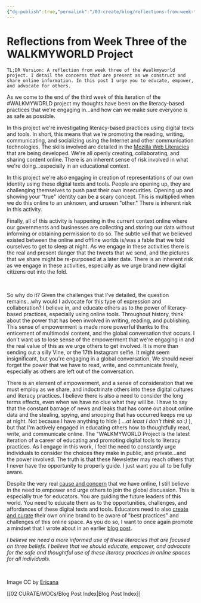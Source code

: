 ```yaml
---
{"dg-publish":true,"permalink":"/03-create/blog/reflections-from-week-three-of-the-walkmyworld-project/","title":"Reflections from Week Three of the #WALKMYWORLD Project","tags":["identity","mozilla","privacy","walkmyworld","webliteracy"]}
---
```


# Reflections from Week Three of the WALKMYWORLD Project

```
TL;DR Version: A reflection from week three of the #walkmyworld project. I detail the concerns that are present as we construct and share online information. In this post I urge you to educate, empower, and advocate for others.
```

As we come to the end of the third week of this iteration of the #WALKMYWORLD project my thoughts have been on the literacy-based practices that we're engaging in...and how can we make sure everyone is as safe as possible.

In this project we're investigating literacy-based practices using digital texts and tools. In short, this means that we're promoting the reading, writing, communicating, and socializing using the Internet and other communication technologies. The skills involved are detailed in the [Mozilla Web Literacies](https://wiki.mozilla.org/Webmaker/WebLiteracyMap) that are being developed. We're all openly creating, collaborating, and sharing content online. There is an inherent sense of risk involved in what we're doing...especially in an educational context.

In this project we're also engaging in creation of representations of our own identity using these digital texts and tools. People are opening up, they are challenging themselves to push past their own insecurities. Opening up and showing your "true" identity can be a scary concept. This is multiplied when we do this online to an unknown, and unseen "other." There is inherent risk in this activity.

Finally, all of this activity is happening in the current context online where our governments and businesses are collecting and storing our data without informing or obtaining permission to do so. The subtle veil that we believed existed between the online and offline worlds is/was a fable that we told ourselves to get to sleep at night. As we engage in these activities there is the real and present danger that the tweets that we send, and the pictures that we share might be re-purposed at a later date. There is an inherent risk as we engage in these activities, especially as we urge brand new digital citizens out into the fold.

 

So why do it? Given the challenges that I've detailed, the question remains...why would I advocate for this type of expression and collaboration? I believe in, and educate others as to the power of literacy-based practices, especially using online tools. Throughout history, think about the power that has been involved in writing, reading, and publishing. This sense of empowerment is made more powerful thanks to the enticement of multimodal content, and the global conversation that occurs. I don't want us to lose sense of the empowerment that we're engaging in and the real value of this as we urge others to get involved. It is more than sending out a silly Vine, or the 17th Instagram selfie. It might seem insignificant, but you're engaging in a global conversation. We should never forget the power that we have to read, write, and communicate freely, especially as others are left out of the conversation.

There is an element of empowerment, and a sense of consideration that we must employ as we share, and indoctrinate others into these digital cultures and literacy practices. I believe there is also a need to consider the long terms effects, even when we have no clue what they will be. I have to say that the constant barrage of news and leaks that has come out about online data and the stealing, spying, and snooping that has occurred keeps me up at night. Not because I have anything to hide ( _...at least I don't think so :)_ ), but that I'm actively engaged in educating others how to thoughtfully read, write, and communicate online. The "WALKMYWORLD Project is the latest iteration of a career of educating and promoting digital tools to literacy practices. As I engage in this work, I feel the need to constantly urge individuals to consider the choices they make in public, and private...and the power involved. The truth is that these Newsletter may reach others that I never have the opportunity to properly guide. I just want you all to be fully aware.

Despite the very real [cause and concern](http://wiobyrne.com/protect-yourself-as-you-search-and-sift-online-information/) that we have online, I still believe in the need to empower and urge others to join the global discussion. This is especially true for educators. You are guiding the future leaders of this world. You need to educate them as to the opportunities, challenges, and affordances of these digital texts and tools. Educators need to also [create and curate](http://wiobyrne.com/creating-and-curating-your-online-brand/) their own online brand to be aware of "best practices" and challenges of this online space. As you do so, I want to once again promote a mindset that I wrote about in an earlier [blog post](http://wiobyrne.com/privacy-identity-and-protecting-yourself-and-your-students-online/).

_I believe we need a more informed use of these literacies that are focused on three beliefs. I believe that we should educate, empower, and advocate for the safe and thoughtful use of these literacy practices in online spaces for all individuals._

 

Image CC by [Ericana](http://www.deviantart.com/art/Walking-On-Sunshine-61394620)

[[02 CURATE/MOCs/Blog Post Index\|Blog Post Index]]